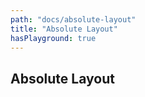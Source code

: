 ```yaml
---
path: "docs/absolute-layout"
title: "Absolute Layout"
hasPlayground: true
---
```


## Absolute Layout

<controls prop="positionType"></controls>

<controls prop="position"></controls>
